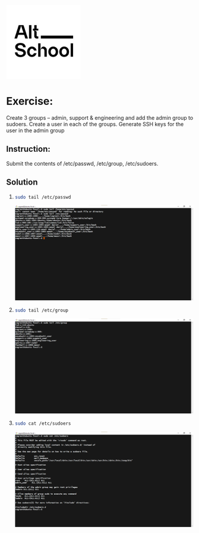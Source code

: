 ![AltSchool Africa Logo](./images/1633989073690.jpg)


# Exercise:

Create 3 groups – admin, support & engineering and add the admin group to sudoers. 
Create a user in each of the groups. 
Generate SSH keys for the user in the admin group

## Instruction:

Submit the contents of /etc/passwd, /etc/group, /etc/sudoers.

## Solution
<ol>
   <li>

   ```sh
  sudo tail /etc/passwd
  ``` 

  ![users](./images/users.png)
   </li>

   <li>
   
   ```sh
  sudo tail /etc/group
  ``` 

  ![groups](./images/groups.png)
   </li>

   <li>
   
   ```sh
  sudo cat /etc/sudoers
  ``` 

  ![sudoers](./images/sudoers.png)
   </li>


</ol>